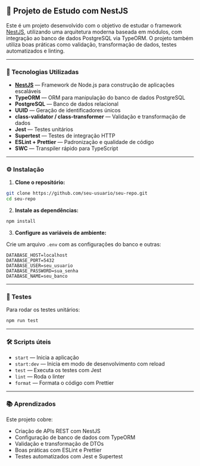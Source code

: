 ## 📘 Projeto de Estudo com NestJS

Este é um projeto desenvolvido com o objetivo de estudar o framework [NestJS](https://nestjs.com/), utilizando uma arquitetura moderna baseada em módulos, com integração ao banco de dados PostgreSQL via TypeORM. O projeto também utiliza boas práticas como validação, transformação de dados, testes automatizados e linting.

---

### 🚀 Tecnologias Utilizadas

* **[NestJS](https://nestjs.com/)** — Framework de Node.js para construção de aplicações escaláveis
* **TypeORM** — ORM para manipulação do banco de dados PostgreSQL
* **PostgreSQL** — Banco de dados relacional
* **UUID** — Geração de identificadores únicos
* **class-validator / class-transformer** — Validação e transformação de dados
* **Jest** — Testes unitários
* **Supertest** — Testes de integração HTTP
* **ESLint + Prettier** — Padronização e qualidade de código
* **SWC** — Transpiler rápido para TypeScript

---

### ⚙️ Instalação

1. **Clone o repositório:**

```bash
git clone https://github.com/seu-usuario/seu-repo.git
cd seu-repo
```

2. **Instale as dependências:**

```bash
npm install
```

3. **Configure as variáveis de ambiente:**

Crie um arquivo `.env` com as configurações do banco e outras:

```env
DATABASE_HOST=localhost
DATABASE_PORT=5432
DATABASE_USER=seu_usuario
DATABASE_PASSWORD=sua_senha
DATABASE_NAME=seu_banco
```

---

### 🧲 Testes

Para rodar os testes unitários:

```bash
npm run test
```

---

### 🛠️ Scripts úteis

* `start` — Inicia a aplicação
* `start:dev` — Inicia em modo de desenvolvimento com reload
* `test` — Executa os testes com Jest
* `lint` — Roda o linter
* `format` — Formata o código com Prettier

---

### 📚 Aprendizados

Este projeto cobre:

* Criação de APIs REST com NestJS
* Configuração de banco de dados com TypeORM
* Validação e transformação de DTOs
* Boas práticas com ESLint e Prettier
* Testes automatizados com Jest e Supertest
